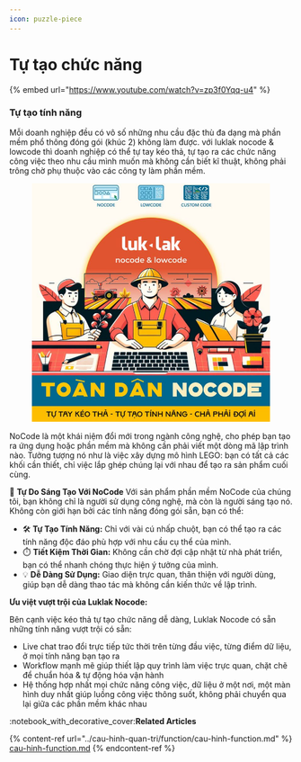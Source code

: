 ```yaml
---
icon: puzzle-piece
---
```


# Tự tạo chức năng

{% embed url="https://www.youtube.com/watch?v=zp3f0Yqq-u4" %}

### Tự tạo tính năng

Mỗi doanh nghiệp đều có vô số những nhu cầu đặc thù đa dạng mà phần mềm phổ thông đóng gói (khúc 2) không làm được. với luklak nocode & lowcode thì doanh nghiệp có thể tự tay kéo thả, tự tạo ra các chức năng công việc theo nhu cầu mình muốn mà không cần biết kĩ thuật, không phải trông chờ phụ thuộc vào các công ty làm phần mềm.

<figure><img src="../.gitbook/assets/image (211).png" alt=""><figcaption></figcaption></figure>

NoCode là một khái niệm đổi mới trong ngành công nghệ, cho phép bạn tạo ra ứng dụng hoặc phần mềm mà không cần phải viết một dòng mã lập trình nào. Tưởng tượng nó như là việc xây dựng mô hình LEGO: bạn có tất cả các khối cần thiết, chỉ việc lắp ghép chúng lại với nhau để tạo ra sản phẩm cuối cùng.

🌈 **Tự Do Sáng Tạo Với NoCode** Với sản phẩm phần mềm NoCode của chúng tôi, bạn không chỉ là người sử dụng công nghệ, mà còn là người sáng tạo nó. Không còn giới hạn bởi các tính năng đóng gói sẵn, bạn có thể:

* 🛠️ **Tự Tạo Tính Năng:** Chỉ với vài cú nhấp chuột, bạn có thể tạo ra các tính năng độc đáo phù hợp với nhu cầu cụ thể của mình.
* ⏱️ **Tiết Kiệm Thời Gian:** Không cần chờ đợi cập nhật từ nhà phát triển, bạn có thể nhanh chóng thực hiện ý tưởng của mình.
* 💡 **Dễ Dàng Sử Dụng:** Giao diện trực quan, thân thiện với người dùng, giúp bạn dễ dàng thao tác mà không cần kiến thức về lập trình.

**Ưu việt vượt trội của Luklak Nocode:**

Bên cạnh việc kéo thả tự tạo chức năng dễ dàng, Luklak Nocode có sẵn những tính năng vượt trội có sẵn:

* Live chat trao đổi trực tiếp tức thời trên từng đầu việc, từng điểm dữ liệu, ở mọi tính năng bạn tạo ra
* Workflow mạnh mẽ giúp thiết lập quy trình làm việc trực quan, chặt chẽ để chuẩn hóa & tự động hóa vận hành
* Hệ thống hợp nhất mọi chức năng công việc, dữ liệu ở một nơi, một màn hình duy nhất giúp luồng công việc thông suốt, không phải chuyển qua lại giữa các phần mềm khác nhau

:notebook\_with\_decorative\_cover:**Related Articles**

{% content-ref url="../cau-hinh-quan-tri/function/cau-hinh-function.md" %}
[cau-hinh-function.md](../cau-hinh-quan-tri/function/cau-hinh-function.md)
{% endcontent-ref %}
